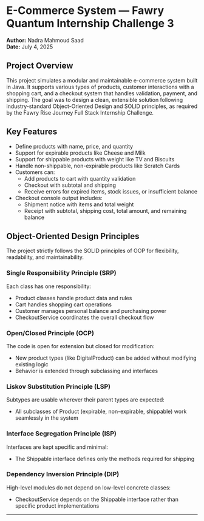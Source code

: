 # E-Commerce System — Fawry Quantum Internship Challenge 3

**Author:** Nadra Mahmoud Saad  
**Date:** July 4, 2025

## Project Overview

This project simulates a modular and maintainable e-commerce system built in Java.
It supports various types of products, customer interactions with a shopping cart, 
and a checkout system that handles validation, payment, and shipping. The goal was
to design a clean, extensible solution following industry-standard Object-Oriented
Design and SOLID principles, as required by the Fawry Rise Journey Full Stack Internship Challenge.

## Key Features

- Define products with name, price, and quantity
- Support for expirable products like Cheese and Milk
- Support for shippable products with weight like TV and Biscuits
- Handle non-shippable, non-expirable products like Scratch Cards
- Customers can:
  - Add products to cart with quantity validation
  - Checkout with subtotal and shipping
  - Receive errors for expired items, stock issues, or insufficient balance
- Checkout console output includes:
  - Shipment notice with items and total weight
  - Receipt with subtotal, shipping cost, total amount, and remaining balance

## Object-Oriented Design Principles

The project strictly follows the SOLID principles of OOP for flexibility, readability, and maintainability.

### Single Responsibility Principle (SRP)
Each class has one responsibility:
- Product classes handle product data and rules
- Cart handles shopping cart operations
- Customer manages personal balance and purchasing power
- CheckoutService coordinates the overall checkout flow

### Open/Closed Principle (OCP)
The code is open for extension but closed for modification:
- New product types (like DigitalProduct) can be added without modifying existing logic
- Behavior is extended through subclassing and interfaces

### Liskov Substitution Principle (LSP)
Subtypes are usable wherever their parent types are expected:
- All subclasses of Product (expirable, non-expirable, shippable) work seamlessly in the system

### Interface Segregation Principle (ISP)
Interfaces are kept specific and minimal:
- The Shippable interface defines only the methods required for shipping

### Dependency Inversion Principle (DIP)
High-level modules do not depend on low-level concrete classes:
- CheckoutService depends on the Shippable interface rather than specific product implementations

---
